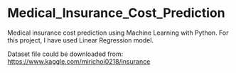 # Medical_Insurance_Cost_Prediction
 Medical insurance cost prediction using Machine Learning with Python. For this project, I have used Linear Regression model.


Dataset file could be downloaded from: https://www.kaggle.com/mirichoi0218/insurance
